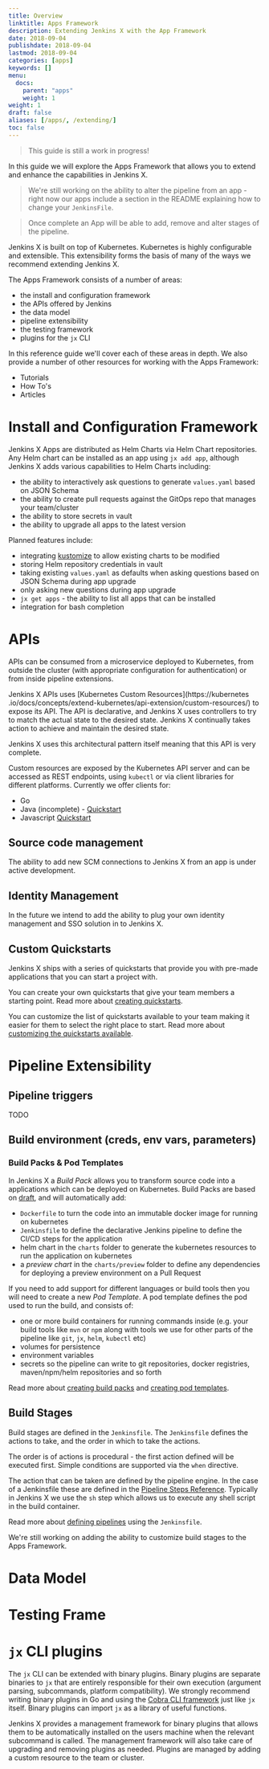 ```yaml
---
title: Overview
linktitle: Apps Framework
description: Extending Jenkins X with the App Framework
date: 2018-09-04
publishdate: 2018-09-04
lastmod: 2018-09-04
categories: [apps]
keywords: []
menu:
  docs:
    parent: "apps"
    weight: 1
weight: 1
draft: false
aliases: [/apps/, /extending/]
toc: false
---
```


> This guide is still a work in progress!

In this guide we will explore the Apps Framework that allows you to extend and enhance the capabilities in Jenkins X.

> We're still working on the ability to alter the pipeline from an app - right now our apps include a section in the 
  README explaining how to change your `JenkinsFile`.
  
> Once complete an App will be able to add, remove and alter stages of the pipeline.

Jenkins X is built on top of Kubernetes. Kubernetes is highly configurable and extensible. This extensibility forms the 
basis of many of the ways we recommend extending Jenkins X.

The Apps Framework consists of a number of areas:

* the install and configuration framework
* the APIs offered by Jenkins
* the data model
* pipeline extensibility
* the testing framework
* plugins for the `jx` CLI


In this reference guide we'll cover each of these areas in depth. We also provide a number of other resources for 
working with the Apps Framework:

* Tutorials
* How To's
* Articles

# Install and Configuration Framework

Jenkins X Apps are distributed as Helm Charts via Helm Chart repositories. Any Helm chart can be installed as an app 
using `jx add app`, although Jenkins X adds various capabilities to Helm Charts including:

* the ability to interactively ask questions to generate `values.yaml` based on JSON Schema
* the ability to create pull requests against the GitOps repo that manages your team/cluster
* the ability to store secrets in vault
* the ability to upgrade all apps to the latest version

Planned features include:

* integrating [kustomize](https://github.com/kubernetes-sigs/kustomize) to allow existing charts to be modified
* storing Helm repository credentials in vault
* taking existing `values.yaml` as defaults when asking questions based on JSON Schema during app upgrade
* only asking new questions during app upgrade
* `jx get apps` - the ability to list all apps that can be installed
* integration for bash completion

# APIs

APIs can be consumed from a microservice deployed to Kubernetes, from outside the cluster (with appropriate 
configuration for authentication) or from inside pipeline extensions.

Jenkins X APIs uses [Kubernetes Custom Resources](https://kubernetes
.io/docs/concepts/extend-kubernetes/api-extension/custom-resources/) to expose its API. The API is declarative, and 
Jenkins X uses controllers to try to match the actual state to the desired state. Jenkins X continually takes action 
to achieve and maintain the desired state.

Jenkins X uses this architectural pattern itself meaning that this API is very complete.

Custom resources are exposed by the Kubernetes API server and can be accessed as REST endpoints, using `kubectl` or 
via client libraries for different platforms. Currently we offer clients for:

* Go
* Java (incomplete) - [Quickstart](https://github.com/jenkins-x-quickstarts/spring-boot-watch-pipeline-activity)
* Javascript [Quickstart](https://github.com/jenkins-x-quickstarts/spring-boot-watch-pipeline-activity)

## Source code management

The ability to add new SCM connections to Jenkins X from an app is under active development.

## Identity Management

In the future we intend to add the ability to plug your own identity management and SSO solution in to Jenkins X.

## Custom Quickstarts

Jenkins X ships with a series of quickstarts that provide you with pre-made applications that you can start a project with.

You can create your own quickstarts that give your team members a starting point. Read more about [creating quickstarts](/developing/create-quickstart).

You can customize the list of quickstarts available to your team making it easier for them to select the right place to start. Read more about [customizing the quickstarts available](/developing/create-quickstart#customising-your-teams-quickstarts).



# Pipeline Extensibility

## Pipeline triggers

TODO

## Build environment (creds, env vars, parameters)

### Build Packs & Pod Templates

In Jenkins X a _Build Pack_ allows you to transform source code into a applications which can be deployed on Kubernetes. Build Packs are based on [draft](https://draft.sh/), and will automatically add:

* `Dockerfile` to turn the code into an immutable docker image for running on kubernetes
* `Jenkinsfile` to define the declarative Jenkins pipeline to define the CI/CD steps for the application
* helm chart in the `charts` folder to generate the kubernetes resources to run the application on kubernetes
* a *preview chart* in the `charts/preview` folder to define any dependencies for deploying a preview environment on a Pull Request

If you need to add support for different languages or build tools then you will need to create a new _Pod Template_. A pod template defines the pod used to run the build, and consists of:

* one or more build containers for running commands inside (e.g. your build tools like `mvn` or `npm` along with tools we use for other parts of the pipeline like `git`, `jx`, `helm`, `kubectl` etc)
* volumes for persistence
* environment variables
* secrets so the pipeline can write to git repositories, docker registries, maven/npm/helm repositories and so forth

Read more about [creating build packs](/architecture/build-packs#creating-new-build-packs) and [creating pod templates](/architecture/pod-templates).

## Build Stages

Build stages are defined in the `Jenkinsfile`. The `Jenkinsfile` defines the actions to take, and the order in which to 
take the actions.

The order is of actions is procedural - the first action defined will be executed first. Simple conditions are supported via the `when` directive.

The action that can be taken are defined by the pipeline engine. In the case of a Jenkinsfile these are defined in the [Pipeline Steps Reference](https://jenkins.io/doc/pipeline/steps/). Typically in Jenkins X we use the `sh` step which allows us to execute any shell script in the build container.

Read more about [defining pipelines](https://jenkins.io/doc/book/pipeline/syntax/) using the `Jenkinsfile`.

We're still working on adding the ability to customize build stages to the Apps Framework.

# Data Model

# Testing Frame

# `jx` CLI plugins

The `jx` CLI can be extended with binary plugins. Binary plugins are separate binaries to `jx` that are entirely 
responsible for their own execution (argument parsing, subcommands, platform compatibility). We strongly recommend 
writing binary plugins in Go and using the [Cobra CLI framework](https://github.com/spf13/cobra) just like `jx` 
itself. Binary plugins can import `jx` as a library of useful functions.

Jenkins X provides a management framework for binary plugins that allows them to be automatically installed on the 
users machine when the relevant subcommand is called. The management framework will also take care of upgrading and 
removing plugins as needed. Plugins are managed by adding a custom resource to the team or cluster.
